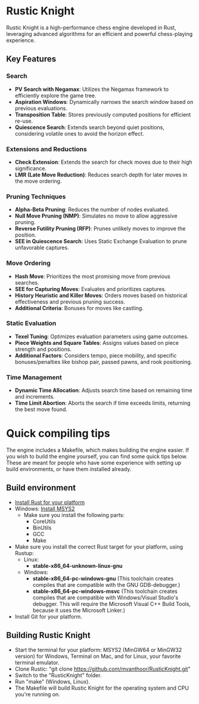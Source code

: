 # Rustic Knight

Rustic Knight is a high-performance chess engine developed in Rust, leveraging advanced algorithms for an efficient and powerful chess-playing experience.

## Key Features

### Search

- **PV Search with Negamax**: Utilizes the Negamax framework to efficiently explore the game tree.
- **Aspiration Windows**: Dynamically narrows the search window based on previous evaluations.
- **Transposition Table**: Stores previously computed positions for efficient re-use.
- **Quiescence Search**: Extends search beyond quiet positions, considering volatile ones to avoid the horizon effect.

### Extensions and Reductions

- **Check Extension**: Extends the search for check moves due to their high significance.
- **LMR (Late Move Reduction)**: Reduces search depth for later moves in the move ordering.

### Pruning Techniques

- **Alpha-Beta Pruning**: Reduces the number of nodes evaluated.
- **Null Move Pruning (NMP)**: Simulates no move to allow aggressive pruning.
- **Reverse Futility Pruning (RFP)**: Prunes unlikely moves to improve the position.
- **SEE in Quiescence Search**: Uses Static Exchange Evaluation to prune unfavorable captures.

### Move Ordering

- **Hash Move**: Prioritizes the most promising move from previous searches.
- **SEE for Capturing Moves**: Evaluates and prioritizes captures.
- **History Heuristic and Killer Moves**: Orders moves based on historical effectiveness and previous pruning success.
- **Additional Criteria**: Bonuses for moves like castling.

### Static Evaluation

- **Texel Tuning**: Optimizes evaluation parameters using game outcomes.
- **Piece Weights and Square Tables**: Assigns values based on piece strength and positions.
- **Additional Factors**: Considers tempo, piece mobility, and specific bonuses/penalties like bishop pair, passed pawns, and rook positioning.

### Time Management

- **Dynamic Time Allocation**: Adjusts search time based on remaining time and increments.
- **Time Limit Abortion**: Aborts the search if time exceeds limits, returning the best move found.

# Quick compiling tips

The engine includes a Makefile, which makes building the engine easier. If you wish to build the engine yourself, you
can find some quick tips below. These are meant for people who have some
experience with setting up build environments, or have them installed
already.

## Build environment

- [Install Rust for your platform](https://www.rust-lang.org/tools/install)
- Windows: [Install MSYS2](https://www.msys2.org/)
  - Make sure you install the following parts:
    - CoreUtils
    - BinUtils
    - GCC
    - Make
- Make sure you install the correct Rust target for your platform, using
  Rustup:
  - Linux:
    - **stable-x86_64-unknown-linux-gnu**
  - Windows:
    - **stable-x86_64-pc-windows-gnu** (This toolchain creates compiles that
      are compatible with the GNU GDB-debugger.)
    - **stable-x86_64-pc-windows-msvc** (This toolchain creates compiles that
      are compatible with Windows/Visual Studio's debugger. This will
      require the Microsoft Visual C++ Build Tools, because it uses the
      Microsoft Linker.)
- Install Git for your platform.

## Building Rustic Knight

- Start the terminal for your platform: MSYS2 (MinGW64 or MinGW32
  version) for Windows, Terminal on Mac, and for Linux, your favorite
  terminal emulator.
- Clone Rustic: "git clone https://github.com/mvanthoor/RusticKnight.git"
- Switch to the "RusticKnight" folder.
- Run "make" (Windows, Linux).
- The Makefile will build Rustic Knight for the operating system and CPU you're running on.
